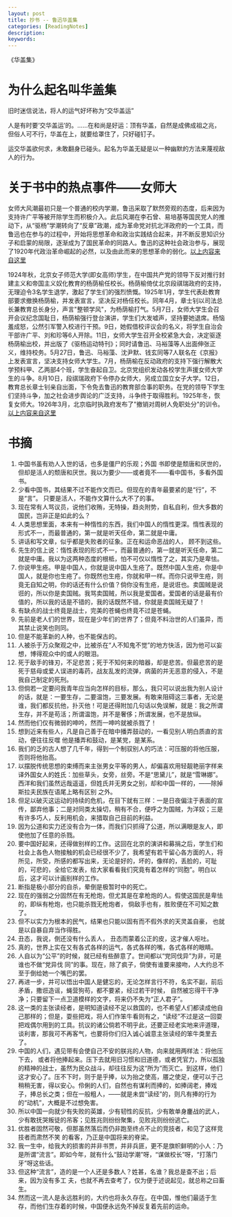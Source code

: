 ```yaml
---
layout: post
title: 抄书 -- 鲁迅华盖集
categories: [ReadingNotes]
description: 
keywords: 
---
```


《华盖集》

# 为什么起名叫华盖集

旧时迷信说法，将人的运气好坏称为“交华盖运”

人是有时要‘交华盖运’的。……在和尚是好运：顶有华盖，自然是成佛成祖之兆，但俗人可不行，华盖在上，就要给罩住了，只好碰钉子。

运交华盖欲何求，未敢翻身已碰头。起名为华盖无疑是以一种幽默的方法来蔑视敌人的行为。



# 关于书中的热点事件——女师大

女师大风潮最初只是一个普通的校内学潮，鲁迅采取了默然旁观的态度，后来因为支持许广平等被开除学生而积极介入。此后风潮在李石曾、易培基等国民党人的推动下，从“驱杨”学潮转向了“反章”政潮，成为革命党对抗北洋政府的一个工具，而鲁迅也在参与的过程中，开始将思想革命和政治实践结合起来，并不断反思知识分子和启蒙的局限，逐渐成为了国民革命的同路人。鲁迅的这种社会政治参与，展现了1920年代政治革命崛起的必然，以及由此而来的思想革命的弱化。[以上内容来自这里](https://user.guancha.cn/main/content?id=118916)

1924年秋，北京女子师范大学(即女高师)学生，在中国共产党的领导下反对推行封建主义和帝国主义奴化教育的杨荫榆任校长。杨荫榆倚仗北京段祺瑞政府的支持，无理迫令3名学生退学，激起了学生们的强烈愤慨。1925年1月，学生代表赴教育部要求撤换杨荫榆，并发表宣言，坚决反对杨任校长。同年4月，章士钊以司法总长兼教育总长身分，声言"整顿学风"，为杨荫榆打气。5月7日，女师大学生会召开会议纪念国耻日，杨荫榆强行登台演讲，学生们大发嘘声，坚持要她退席。杨恼羞成怒，公然引军警入校进行干预。9日，她假借校评议会的名义，将学生自治会干部许广平、刘和珍等6人开除。11日，女师大学生召开全校紧急大会，决定驱逐杨荫榆出校，并出版了《驱杨运动特刊》；同时请鲁迅、马裕藻等人出面伸张正义，维持校务。5月27日，鲁迅、马裕藻、沈尹默、钱玄同等7人联名在《京报》上发表宣言，坚决支持女师大学生。7月，杨荫榆在反动政府的支持下强行解散大学预科甲、乙两部4个班，学生奋起自卫。北京党组织发动各校学生声援女师大学生的斗争。8月10日，段祺瑞政府下令停办女师大，另成立国立女子大学。12日，教育总长章士钊亲自出面，下令免去鲁迅的教育部佥事的职务。在党的领导下学生们坚持斗争，加之社会进步舆论的广泛支持，斗争终于取得胜利。1925年冬，恢复女师大。1926年3月，北京临时执政府发布了"撤销对周树人免职处分"的训令。[以上内容来自这里](https://zhidao.baidu.com/question/8078972.html)



# 书摘

1. 中国书虽有劝人入世的话，也多是僵尸的乐观；外国 书即使是颓唐和厌世的，但却是活人的颓唐和厌世。我以为要少——或者竟不——看中国书，多看外国书。
2. 少看中国书，其结果不过不能作文而已。但现在的青年最要紧的是“行”，不是“言”。 只要是活人，不能作文算什么大不了的事。
3. 现在常有人骂议员，说他们收贿，无特操，趋炎附势，自私自利，但大多数的国民，岂非正是如此的么？
4. 人类思想里面，本来有一种惰性的东西，我们中国人的惰性更深。惰性表现的形式不一，而最普通的，第一就是听天任命，第二就是中庸。
5. 讲话和写文章，似乎都是失败者的征象。正在和运命恶战的人， 顾不到这些。
6. 先生的信上说：惰性表现的形式不一，而最普通的，第一就是听天任命，第二就是中庸。我以为这两种态度的根柢，怕不可仅以惰性了之，其实乃是卑怯。
7. 你说甲生疮。甲是中国人，你就是说中国人生疮了。既然中国人生疮，你是中国人，就是你也生疮了。你既然也生疮，你就和甲一样。而你只说甲生疮，则竟无自知之明，你的话还有什么价值？倘你没有生疮，是说诳也。卖国贼是说诳的，所以你是卖国贼。我骂卖国贼，所以我是爱国者。爱国者的话是最有价值的，所以我的话是不错的，我的话既然不错，你就是卖国贼无疑了！
8. 有缺点的战士终竟是战士，完美的苍蝇也终竟不过是苍蝇。
9. 先前是老人们的世界，现在是少年们的世界了；但竟不料治世的人们虽异，而其禁止说笑也则同。
10. 但是不能革新的人种，也不能保古的。
11. 人被杀于万众聚观之中，比被杀在“人不知鬼不觉”的地方快活，因为他可以妄想，博得观众中的或人的眼泪。
12. 死于敌手的锋刃，不足悲苦；死于不知何来的暗器，却是悲苦。但最悲苦的是死于慈母或爱人误进的毒药，战友乱发的流弹，病菌的并无恶意的侵入，不是我自己制定的死刑。
13. 但倘若一定要问我青年应当向怎样的目标，那么，我只可以说出我为别人设计的话，就是：一要生存，二要温饱，三要发展。有敢来阻碍这三事者，无论是谁，我们都反抗他，扑灭他！可是还得附加几句话以免误解，就是：我之所谓生存，并不是苟活；所谓温饱，并不是奢侈；所谓发展，也不是放纵。
14. 然而他们仅有微弱的呻吟，然而一呻吟就被杀戮了！
15. 想到近来有些人，凡是自己善于在暗中播弄鼓动的，一看见别人明白质直的言动，便往往反噬 他是播弄和鼓动，是某党，是某系。
16. 我们的乏的古人想了几千年，得到一个制驭别人的巧法：可压服的将他压服，否则将他抬高。
17. 以摆脱传统思想的束缚而来主张男女平等的男人，却偏喜欢用轻靓艳丽字样来译外国女人的姓氏：加些草头，女旁，丝旁。不是“思黛儿”，就是“雪琳娜”。西洋和我们虽然远哉遥遥，但姓氏并无男女之别，却和中国一样的，——除掉斯拉夫民族在语尾上略有区别 之外。
18. 但足以破灭这运动的持续的危机，在目下就有三样：一是日夜偏注于表面的宣传，鄙弃他事；二是对同类太操切，稍有不合，便呼之为国贼，为洋奴；三是有许多巧人，反利用机会，来猎取自己目前的利益。
19. 因为公道和实力还没有合为一体，而我们只抓得了公道，所以满眼是友人，即使他加了任意的杀戮。
20. 要中国好起来，还得做别样的工作。这回在北京的演讲和募捐之后，学生们和社会上各色人物接触的机会已经很不少了，我希望有若干留心各方面的人，将所见，所受，所感的都写出来，无论是好的，坏的，像样的，丢脸的，可耻的，可悲的，全给它发表，给大家看看我们究竟有着怎样的“同胞”。明白以后，这才可以计画别样的工作。
21. 断指是极小部分的自杀，晕倒是极暂时中的死亡。
22. 现在的强弱之分固然在有无枪炮，但尤其是在拿枪炮的人。假使这国民是卑怯的，即纵有枪炮，也只能杀戮无枪炮者， 倘敌手也有，胜败便在不可知之数了。
23. 但不以实力为根本的民气，结果也只能以固有而不假外求的天灵盖自豪， 也就是以自暴自弃当作得胜。
24. 丑态，我说，倒还没有什么丢人， 丑态而蒙着公正的皮，这才催人呕吐。
25. 真的，世界上实在又有各式各样的运气，各式各样的嘴，各式各样的眼睛。
26. 人自以为“公平”的时候，就已经有些醉意了。世间都以“党同伐异”为非，可是谁也不做“党异伐 同”的事。现在，除了疯子，倘使有谁要来接吻，人大约总不至于倒给她一个嘴巴的罢。
27. 再进一步，并可以悟出中国人是健忘的，无论怎样言行不符，名实不副，前后矛盾，撒诳造谣，蝇营狗苟，都不要紧，经过若干时候， 自然被忘得干干净净；只要留下一点卫道模样的文字，将来仍不失为“正人君子”。
28. 这一类的主张读经者，是明知道读经不足以救国的，也不希望人们都读成他自己那样的；但是，耍些把戏，将人们作笨牛看则有之，“读经”不过是这一回耍把戏偶尔用到的工具。抗议的诸公倘若不明乎此，还要正经老实地来评道理，谈利害，那我可不再客气，也要将你们归入诚心诚意主张读经的笨牛类里去了。
29. 中国的人们，遇见带有会使自己不安的朕兆的人物，向来就用两样法：将他压下去， 或者将他捧起来。压下去就用旧习惯和旧道德，或者凭官力，所以孤独的精神的战士，虽然为民众战斗，却往往反为这“所为”而灭亡。到这样，他们这才安心了。压不下时，则于是乎捧，以为抬之使高，餍之使足，便可以于己稍稍无害，得以安心。伶俐的人们，自然也有谋利而捧的，如捧阔老，捧戏子，捧总长之类；但在一般粗人，——就是未尝“读经”的，则凡有捧的行为的“动机”，大概是不过想免害。
30. 所以中国一向就少有失败的英雄，少有韧性的反抗，少有敢单身鏖战的武人，少有敢抚哭叛徒的吊客；见胜兆则纷纷聚集，见败兆则纷纷逃亡。
31. 优胜者固然可敬，但那虽然落后而仍非跑至终点不止的竞技者，和见了这样竞技者而肃然不笑 的看客，乃正是中国将来的脊梁。 
32. 我一生中，给我大的损害的并非书贾，并非兵匪，更不是旗帜鲜明的小人：乃是所谓“流言”。即如今年，就有什么“鼓动学潮”呀，“谋做校长”呀，“打落门牙”呀这些话。
33. 但这种“流言”，造的是一个人还是多数人？姓甚，名谁？我总是查不出；后来，因为没有多工 夫，也就不再去查考了，仅为便于述说起见，就总称之曰畜生。
34. 然而这一流人是永远胜利的，大约也将永久存在。在中国，惟他们最适于生存，而他们生存着的时候，中国便永远免不掉反复着先前的运命。 